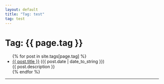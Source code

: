 ```yaml
---
layout: default
title: "Tag: test"
tag: test
---
```

<div class="post">
  <h1>Tag: {{ page.tag }}</h1>
  <ul>
    {% for post in site.tags[page.tag] %}
    <li><a href="{{ post.url }}">{{ post.title }}</a> ({{ post.date | date_to_string }})<br>
      {{ post.description }}
    </li>
    {% endfor %}
  </ul>
</div>
<hr>
